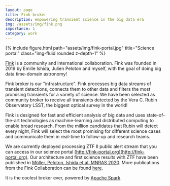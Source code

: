 ```yaml
---
layout: page
title: Fink broker
description: empowering transient science in the big data era
img: /assets/img/fink.png
importance: 1
category: work
---
```


<div class="row justify-content-sm-center">
    <div class="col-sm-4 mt-3 mt-md-0">
        {% include figure.html path="assets/img/fink-portal.jpg" title="Science portal" class="img-fluid rounded z-depth-1" %}
    </div>
</div>

[Fink](http://fink-broker.org) is a community and international collaboration. Fink was founded in 2019 by Emille Ishida, Julien Peloton and myself, with the goal of doing big data time-domain astronomy!

Fink broker is our "infrastructure". Fink processes big data streams of transient detections, connects them to other data and filters the most promising transients for a variety of science. We have been selected as community broker to receive all transients detected by the Vera C. Rubin Observatory LSST, the biggest optical survey in the world!

Fink is designed for fast and efficient analysis of big data and uses state-of-the-art technologies as machine-learning and distributed computing to enable broad research. From the million candidates that Rubin will detect every night, Fink will select the most promising for different science cases and communicate them in real-time to follow-up and research teams.

We are currently deployed processing ZTF II public alert stream that you can access in our science portal [http://fink-portal.org](http://fink-portal.org). Our architecture and first science results with ZTF have been published in [Möller, Peloton, Ishida et al. MNRAS 2020](https://arxiv.org/abs/2009.10185). More publications from the Fink Collaboration can be found [here](https://fink-broker.org/papers/).

It is the coolest broker ever, powered by [Apache Spark](https://spark.apache.org).
